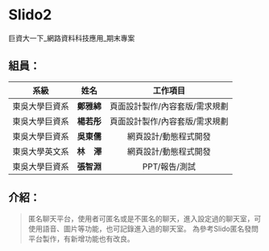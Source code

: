 # Slido2
巨資大一下_網路資料科技應用_期末專案

## 組員：
| 系級 | 姓名 | 工作項目 |
| ------------- |:-------------:|:-------------:|
|東吳大學巨資系|**鄭雅綿**|頁面設計製作/內容套版/需求規劃|
|東吳大學巨資系|**楊若彤**|頁面設計製作/內容套版/需求規劃|
|東吳大學巨資系|**吳東儒**|網頁設計/動態程式開發|
|東吳大學英文系|**林&nbsp;&nbsp;&nbsp;&nbsp;澤**|網頁設計/動態程式開發|
|東吳大學巨資系|**張智淵**|PPT/報告/測試|

## 介紹：
> 匿名聊天平台，使用者可匿名或是不匿名的聊天，進入設定過的聊天室，可使用語音、圖片等功能，也可記錄進入過的聊天室。
> 為參考Slido匿名發問平台製作，有新增功能也有改良。
